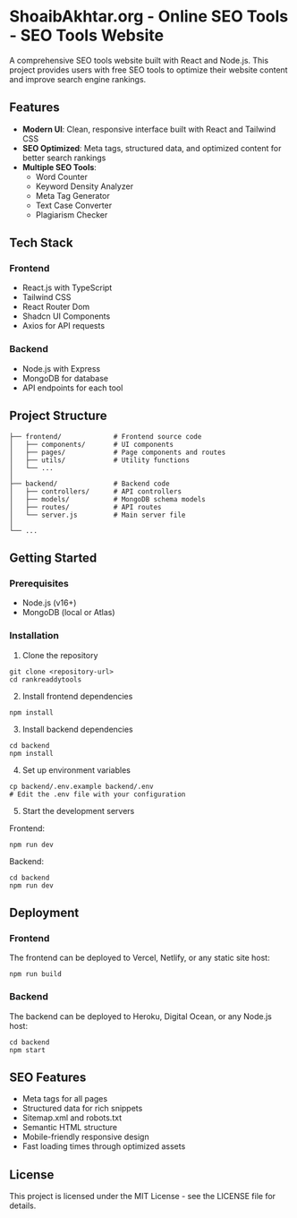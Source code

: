 
# ShoaibAkhtar.org - Online SEO Tools - SEO Tools Website

A comprehensive SEO tools website built with React and Node.js. This project provides users with free SEO tools to optimize their website content and improve search engine rankings.

## Features

- **Modern UI**: Clean, responsive interface built with React and Tailwind CSS
- **SEO Optimized**: Meta tags, structured data, and optimized content for better search rankings
- **Multiple SEO Tools**:
  - Word Counter
  - Keyword Density Analyzer
  - Meta Tag Generator
  - Text Case Converter
  - Plagiarism Checker

## Tech Stack

### Frontend
- React.js with TypeScript
- Tailwind CSS
- React Router Dom
- Shadcn UI Components
- Axios for API requests

### Backend
- Node.js with Express
- MongoDB for database
- API endpoints for each tool

## Project Structure

```
├── frontend/             # Frontend source code
│   ├── components/       # UI components
│   ├── pages/            # Page components and routes
│   ├── utils/            # Utility functions
│   └── ...
│
├── backend/              # Backend code
│   ├── controllers/      # API controllers
│   ├── models/           # MongoDB schema models
│   ├── routes/           # API routes
│   └── server.js         # Main server file
│
└── ...
```

## Getting Started

### Prerequisites
- Node.js (v16+)
- MongoDB (local or Atlas)

### Installation

1. Clone the repository
```
git clone <repository-url>
cd rankreaddytools
```

2. Install frontend dependencies
```
npm install
```

3. Install backend dependencies
```
cd backend
npm install
```

4. Set up environment variables
```
cp backend/.env.example backend/.env
# Edit the .env file with your configuration
```

5. Start the development servers

Frontend:
```
npm run dev
```

Backend:
```
cd backend
npm run dev
```

## Deployment

### Frontend
The frontend can be deployed to Vercel, Netlify, or any static site host:

```
npm run build
```

### Backend
The backend can be deployed to Heroku, Digital Ocean, or any Node.js host:

```
cd backend
npm start
```

## SEO Features

- Meta tags for all pages
- Structured data for rich snippets
- Sitemap.xml and robots.txt
- Semantic HTML structure
- Mobile-friendly responsive design
- Fast loading times through optimized assets

## License

This project is licensed under the MIT License - see the LICENSE file for details.
